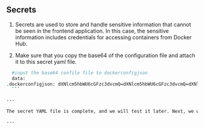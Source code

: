 ## Secrets

1. Secrets are used to store and handle sensitive information that cannot be seen in the frontend application. In this case, the sensitive information includes credentials for accessing containers from Docker Hub.

2. Make sure that you copy the base64 of the configuration file and attach it to this secret yaml file.

  ```bash
    #input the base64 confile file to dockerconfigjson
    data:
  .dockerconfigjson: dXNlcm5hbWU6cGFzc3dvcmQ=dXNlcm5hbWU6cGFzc3dvcmQ=dXNlcm5hbWU6cGFzc3dvcmQ=
    ```

---

The secret YAML file is complete, and we will test it later. Next, we will create a deployment YAML file and services to run the application.

---